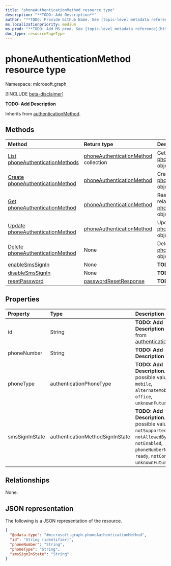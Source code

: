 ```yaml
---
title: "phoneAuthenticationMethod resource type"
description: "**TODO: Add Description**"
author: "**TODO: Provide Github Name. See [topic-level metadata reference](https://msgo.azurewebsites.net/add/document/guidelines/metadata.html#topic-level-metadata)**"
ms.localizationpriority: medium
ms.prod: "**TODO: Add MS prod. See [topic-level metadata reference](https://msgo.azurewebsites.net/add/document/guidelines/metadata.html#topic-level-metadata)**"
doc_type: resourcePageType
---
```


# phoneAuthenticationMethod resource type

Namespace: microsoft.graph

[!INCLUDE [beta-disclaimer](../../includes/beta-disclaimer.md)]

**TODO: Add Description**


Inherits from [authenticationMethod](../resources/authenticationmethod.md).

## Methods
|Method|Return type|Description|
|:---|:---|:---|
|[List phoneAuthenticationMethods](../api/phoneauthenticationmethod-list.md)|[phoneAuthenticationMethod](../resources/phoneauthenticationmethod.md) collection|Get a list of the [phoneAuthenticationMethod](../resources/phoneauthenticationmethod.md) objects and their properties.|
|[Create phoneAuthenticationMethod](../api/phoneauthenticationmethod-create.md)|[phoneAuthenticationMethod](../resources/phoneauthenticationmethod.md)|Create a new [phoneAuthenticationMethod](../resources/phoneauthenticationmethod.md) object.|
|[Get phoneAuthenticationMethod](../api/phoneauthenticationmethod-get.md)|[phoneAuthenticationMethod](../resources/phoneauthenticationmethod.md)|Read the properties and relationships of a [phoneAuthenticationMethod](../resources/phoneauthenticationmethod.md) object.|
|[Update phoneAuthenticationMethod](../api/phoneauthenticationmethod-update.md)|[phoneAuthenticationMethod](../resources/phoneauthenticationmethod.md)|Update the properties of a [phoneAuthenticationMethod](../resources/phoneauthenticationmethod.md) object.|
|[Delete phoneAuthenticationMethod](../api/phoneauthenticationmethod-delete.md)|None|Deletes a [phoneAuthenticationMethod](../resources/phoneauthenticationmethod.md) object.|
|[enableSmsSignIn](../api/phoneauthenticationmethod-enablesmssignin.md)|None|**TODO: Add Description**|
|[disableSmsSignIn](../api/phoneauthenticationmethod-disablesmssignin.md)|None|**TODO: Add Description**|
|[resetPassword](../api/phoneauthenticationmethod-resetpassword.md)|[passwordResetResponse](../resources/passwordresetresponse.md)|**TODO: Add Description**|

## Properties
|Property|Type|Description|
|:---|:---|:---|
|id|String|**TODO: Add Description** Inherited from [authenticationMethod](../resources/authenticationmethod.md).|
|phoneNumber|String|**TODO: Add Description**|
|phoneType|authenticationPhoneType|**TODO: Add Description**. The possible values are: `mobile`, `alternateMobile`, `office`, `unknownFutureValue`.|
|smsSignInState|authenticationMethodSignInState|**TODO: Add Description**. The possible values are: `notSupported`, `notAllowedByPolicy`, `notEnabled`, `phoneNumberNotUnique`, `ready`, `notConfigured`, `unknownFutureValue`.|

## Relationships
None.

## JSON representation
The following is a JSON representation of the resource.
<!-- {
  "blockType": "resource",
  "keyProperty": "id",
  "@odata.type": "microsoft.graph.phoneAuthenticationMethod",
  "baseType": "microsoft.strongAuthentication.authenticationMethod",
  "openType": false
}
-->
``` json
{
  "@odata.type": "#microsoft.graph.phoneAuthenticationMethod",
  "id": "String (identifier)",
  "phoneNumber": "String",
  "phoneType": "String",
  "smsSignInState": "String"
}
```

